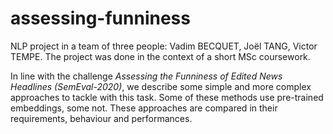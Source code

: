# assessing-funniness
NLP project in a team of three people: Vadim BECQUET, Joël TANG, Victor TEMPE. The project was done in the context of a short MSc coursework.

In line with the challenge *Assessing the Funniness of Edited News Headlines (SemEval-2020)*, we describe some simple and more complex approaches to tackle with this task. Some of these methods use pre-trained embeddings, some not. These approaches are compared in their requirements, behaviour and performances.
